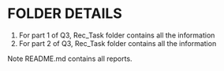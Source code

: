 # FOLDER DETAILS

1. For part 1 of Q3, Rec_Task folder contains all the information
2. For part 2 of Q3, Rec_Task folder contains all the information

Note README.md contains all reports.